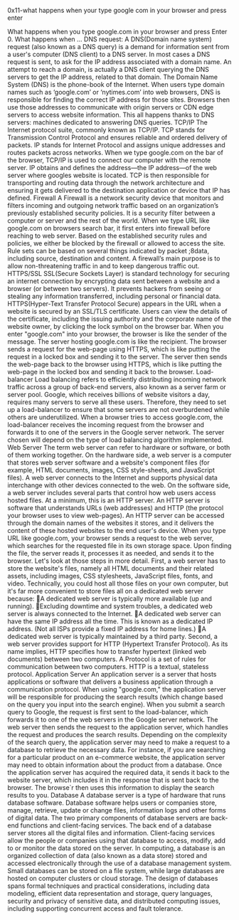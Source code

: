 0x11-what happens when your type google com in your browser and press enter

What happens when you type google.com in your browser and press Enter
0. What happens when ...
DNS request:
A DNS(Domain name system) request (also known as a DNS query) is a demand for information sent from a user's computer (DNS client) to a DNS server. In most cases a DNS request is sent, to ask for the IP address associated with a domain name. An attempt to reach a domain, is actually a DNS client querying the DNS servers to get the IP address, related to that domain.
The Domain Name System (DNS) is the phone-book of the Internet. When users type domain names such as ‘google.com’ or ‘nytimes.com’ into web browsers, DNS is responsible for finding the correct IP address for those sites. Browsers then use those addresses to communicate with origin servers or CDN edge servers to access website information. This all happens thanks to DNS servers: machines dedicated to answering DNS queries.
TCP/IP
The Internet protocol suite, commonly known as TCP/IP. TCP stands for Transmission Control Protocol and ensures reliable and ordered delivery of packets. IP stands for Internet Protocol and assigns unique addresses and routes packets across networks. When we type google.com on the bar of the browser, TCP/IP is used to connect our computer with the remote server. IP obtains and defines the address—the IP address—of the web server where googles website is located. TCP is then responsible for transporting and routing data through the network architecture and ensuring it gets delivered to the destination application or device that IP has defined.
Firewall
A Firewall is a network security device that monitors and filters incoming and outgoing network traffic based on an organization’s previously established security policies.  It is a security filter between a computer or server and the rest of the world.
When we type URL like google.com on browsers search bar, it first enters into firewall before reaching to web server. Based on the established security rules and policies, we either be blocked by the firewall or allowed to access the site. Rule sets can be based on several things indicated by packet ;8data, including source, destination and content. A firewall’s main purpose is to allow non-threatening traffic in and to keep dangerous traffic out.
HTTPS/SSL
SSL(Secure Sockets Layer) is standard technology for securing an internet connection by encrypting data sent between a website and a browser (or between two servers). It prevents hackers from seeing or stealing any information transferred, including personal or financial data. HTTPS(Hyper-Text Transfer Protocol Secure) appears in the URL when a website is secured by an SSL/TLS certificate. Users can view the details of the certificate, including the issuing authority and the corporate name of the website owner, by clicking the lock symbol on the browser bar.
When you enter "google.com" into your browser, the browser is like the sender of the message. The server hosting google.com is like the recipient. The browser sends a request for the web-page using HTTPS, which is like putting the request in a locked box and sending it to the server. The server then sends the web-page back to the browser using HTTPS, which is like putting the web-page in the locked box and sending it back to the browser.
Load-balancer 
Load balancing refers to efficiently distributing incoming network traffic across a group of back-end servers, also known as a server farm or server pool. 
Google, which receives billions of website visitors a day, requires many servers to serve all these users. Therefore, they need to set up a load-balancer to ensure that some servers are not 
overburdened while others are underutilized. When a browser tries to access google.com, the load-balancer receives the incoming request from the browser and forwards it to one of the servers in the Google server network. The server chosen will depend on the type of load balancing algorithm implemented.
Web Server 
The term web server can refer to hardware or software, or both of them working together.
On the hardware side, a web server is a computer that stores web server software and a website's component files (for example, HTML documents, images, CSS style-sheets, and JavaScript files). A web server connects to the Internet and supports physical data interchange with other devices connected to the web.
On the software side, a web server includes several parts that control how web users access hosted files. At a minimum, this is an HTTP server. An HTTP server is software that understands URLs (web addresses) and HTTP (the protocol your browser uses to view web-pages). An HTTP server can be accessed through the domain names of the websites it stores, and it delivers the content of these hosted websites to the end user's device.
When you type URL like google.com, your browser sends a request to the web server, which searches for the requested file in its own storage space. Upon finding the file, the server reads it, processes it as needed, and sends it to the browser. Let's look at those steps in more detail.
First, a web server has to store the website's files, namely all HTML documents and their related assets, including images, CSS stylesheets, JavaScript files, fonts, and video.
Technically, you could host all those files on your own computer, but it's far more convenient to store files all on a dedicated web server because:
A dedicated web server is typically more available (up and running).
Excluding downtime and system troubles, a dedicated web server is always connected to the Internet.
A dedicated web server can have the same IP address all the time. This is known as a dedicated IP address. (Not all ISPs provide a fixed IP address for home lines.)
A dedicated web server is typically maintained by a third party.
Second, a web server provides support for HTTP (Hypertext Transfer Protocol). As its name implies, HTTP specifies how to transfer hypertext (linked web documents) between two computers.
A Protocol is a set of rules for communication between two computers. HTTP is a textual, stateless protocol.
Application Server
An application server is a server that hosts applications or software that delivers a business application through a communication protocol. 
When using "google.com," the application server will be responsible for producing the search results (which change based on the query you input into the search engine).
When you submit a search query to Google, the request is first sent to the load-balancer, which forwards it to one of the web servers in the Google server network. The web server then sends the request to the application server, which handles the request and produces the search results. Depending on the complexity of the search query, the application server may need to make a request to a database to retrieve the necessary data.
For instance, if you are searching for a particular product on an e-commerce website, the application server may need to obtain information about the product from a database.
Once the application server has acquired the required data, it sends it back to the website server, which includes it in the response that is sent back to the browser. The browse`r then uses this information to display the search results to you.
Database
A database server is a type of hardware that runs database software. Database software helps users or companies store, manage, retrieve, update or change files, information logs and other forms of digital data. The two primary components of database servers are back-end functions and client-facing services. The back end of a database server stores all the digital files and information. Client-facing services allow the people or companies using that database to access, modify, add to or monitor the data stored on the server.
In computing, a database is an organized collection of data (also known as a data store) stored and accessed electronically through the use of a database management system. Small databases can be stored on a file system, while large databases are hosted on computer clusters or cloud storage. The design of databases spans formal techniques and practical considerations, including data modeling, efficient data representation and storage, query languages, security and privacy of sensitive data, and distributed computing issues, including supporting concurrent access and fault tolerance.
